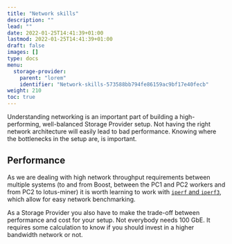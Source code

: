 ```yaml
---
title: "Network skills"
description: ""
lead: ""
date: 2022-01-25T14:41:39+01:00
lastmod: 2022-01-25T14:41:39+01:00
draft: false
images: []
type: docs
menu:
  storage-provider:
    parent: "lorem"
    identifier: "Network-skills-573588bb794fe86159ac9bf17e40fecb"
weight: 210
toc: true
---
```

Understanding networking is an important part of building a high-performing, well-balanced Storage Provider setup. Not having the right network architecture will easily lead to bad performance. Knowing where the bottlenecks in the setup are, is important.
## Performance
As we are dealing with high network throughput requirements between multiple systems (to and from Boost, between the PC1 and PC2 workers and from PC2 to lotus-miner) it is worth learning to work with [`iperf` and `iperf3`](https://iperf.fr), which allow for easy network benchmarking.

As a Storage Provider you also have to make the trade-off between performance and cost for your setup. Not everybody needs 100 GbE. It requires some calculation to know if you should invest in a higher bandwidth network or not. <!--TODO STEF - can we link to some guidance on that?-->

